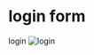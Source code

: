 # login form
 login
![login](https://github.com/butanimeet/login-form/assets/155799324/54a256fd-2cb8-427a-af6b-7a7f25bdfb75)
